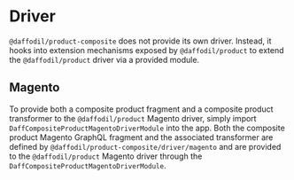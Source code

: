 # Driver
`@daffodil/product-composite` does not provide its own driver. Instead, it hooks into extension mechanisms exposed by `@daffodil/product` to extend the `@daffodil/product` driver via a provided module.

## Magento
To provide both a composite product fragment and a composite product transformer to the `@daffodil/product` Magento driver, simply import `DaffCompositeProductMagentoDriverModule` into the app. Both the composite product Magento GraphQL fragment and the associated transformer are defined by `@daffodil/product-composite/driver/magento` and are provided to the `@daffodil/product` Magento driver through the `DaffCompositeProductMagentoDriverModule`.
